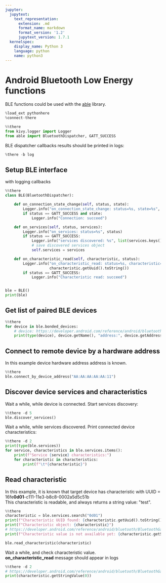 ```yaml
---
jupyter:
  jupytext:
    text_representation:
      extension: .md
      format_name: markdown
      format_version: '1.2'
      jupytext_version: 1.7.1
  kernelspec:
    display_name: Python 3
    language: python
    name: python3
---
```


# Android Bluetooth Low Energy functions
BLE functions could be used with the [able](https://github.com/b3b/able) library.

```python
%load_ext pythonhere
%connect-there
```

```python
%%there
from kivy.logger import Logger
from able import BluetoothDispatcher, GATT_SUCCESS
```

BLE dispatcher callbacks results should be printed in logs:

```python
%there -b log
```

## Setup BLE interface
with logging callbacks

```python
%%there
class BLE(BluetoothDispatcher):

    def on_connection_state_change(self, status, state):
        Logger.info("on_connection_state_change: status=%s, state=%s", status, state)
        if status == GATT_SUCCESS and state:
            Logger.info("Connection: succeed")

    def on_services(self, status, services):
        Logger.info("on_services: status=%s", status)
        if status == GATT_SUCCESS:
            Logger.info("services discovered: %s", list(services.keys()))
            # save discovered services object
            self.services = services

    def on_characteristic_read(self, characteristic, status):
        Logger.info("on_characteristic_read: status=%s, characteristic=%s", status,
                    characteristic.getUuid().toString())
        if status == GATT_SUCCESS:
            Logger.info("Characteristic read: succeed")


ble = BLE()
print(ble)
```

## Get list of paired BLE devices

```python
%%there
for device in ble.bonded_devices:
    # device: https://developer.android.com/reference/android/bluetooth/BluetoothDevice
    print(type(device), device.getName(), "address:", device.getAddress())
```

## Connect to remote device by a hardware address
In this example device hardware address address is known.

```python
%%there
ble.connect_by_device_address("AA:AA:AA:AA:AA:11")
```

## Discover device services and characteristics
Wait a while, while device is connected. Start services discovery:

```python
%%there -d 5
ble.discover_services()
```

Wait a while, while services discovered. Print connected device characteristics:

```python
%%there -d 2
print(type(ble.services))
for service, characteristics in ble.services.items():
    print(f"Service {service} characteristics:")
    for characteristic in characteristics:
        print(f"\t*{characteristic}")
```

## Read characteristic
In this example, it is known that target device has characteristic
with UUID = 16fe**0d01**-c111-11e3-b8c8-0002a5d5c51b  
This characteristic is readable, and always returns a string value: "test".

```python
%%there
characteristic = ble.services.search("0d01")  
print(f"Characteristic UUID found: {characteristic.getUuid().toString()}")
print(f"Characteristic object: {characteristic}")
# https://developer.android.com/reference/android/bluetooth/BluetoothGattCharacteristic#getStringValue(int)
print(f"Characteristic value is not available yet: {characteristic.getStringValue(0)}")

ble.read_characteristic(characteristic)
```

Wait a while, and check characteristic value.  
**on_characteristic_read** message should appear in logs

```python
%%there -d 2
# https://developer.android.com/reference/android/bluetooth/BluetoothGattCharacteristic#getStringValue(int)
print(characteristic.getStringValue(0))
```
